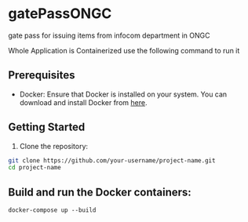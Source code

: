 # gatePassONGC
gate pass for issuing items from infocom department in ONGC

Whole Application is Containerized use the following command to run it

## Prerequisites

- Docker: Ensure that Docker is installed on your system. You can download and install Docker from [here](https://www.docker.com/get-started).

## Getting Started

1. Clone the repository:

```bash
git clone https://github.com/your-username/project-name.git
cd project-name
```

## Build and run the Docker containers:

```
docker-compose up --build
```
